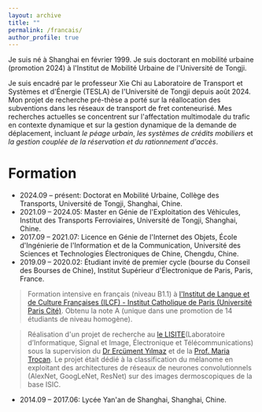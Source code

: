 ```yaml
---
layout: archive
title: ""
permalink: /francais/
author_profile: true
---
```


Je suis né à Shanghai en février 1999. Je suis doctorant en mobilité urbaine (promotion 2024) à l'Institut de Mobilité Urbaine de l'Université de Tongji.

Je suis encadré par le professeur Xie Chi au Laboratoire de Transport et Systèmes et d'Énergie (TESLA) de l'Université de Tongji depuis août 2024. Mon projet de recherche pré-thèse a porté sur la réallocation des subventions dans les réseaux de transport de fret conteneurisé. Mes recherches actuelles se concentrent sur l'affectation multimodale du trafic en contexte dynamique et sur la gestion dynamique de la demande de déplacement, incluant *le péage urbain*, *les systèmes de crédits mobiliers* et *la gestion couplée de la réservation et du rationnement d'accès*.

Formation
======
* 2024.09 – présent: Doctorat en Mobilité Urbaine, Collège des Transports, Université de Tongji, Shanghai, Chine.
* 2021.09 – 2024.05: Master en Génie de l'Exploitation des Véhicules, Institut des Transports Ferroviaires, Université de Tongji, Shanghai, Chine.
* 2017.09 – 2021.07: Licence en Génie de l'Internet des Objets, École d'Ingénierie de l'Information et de la Communication, Université des Sciences et Technologies Électroniques de Chine, Chengdu, Chine.
* 2019.09 – 2020.02: Étudiant invité de premier cycle (bourse du Conseil des Bourses de Chine), Institut Supérieur d'Électronique de Paris, Paris, France.
> Formation intensive en français (niveau B1.1) à [l'Institut de Langue et de Culture Françaises (ILCF) - Institut Catholique de Paris (Université Paris Cité)](https://ilcf.icp.fr/). Obtenu la note A (unique dans une promotion de 14 étudiants de niveau homogène).

> Réalisation d'un projet de recherche au [le LISITE](https://www.isep.fr/la-recherche/)(Laboratoire d’Informatique, Signal et Image, Électronique et Télécommunications) sous la supervision du [Dr Ercüment Yılmaz](https://scholar.google.com/citations?user=1UesTpIAAAAJ&hl=en) et de la [Prof. Maria Trocan](https://scholar.google.com/citations?user=XEnZikgAAAAJ&hl=en&oi=sra). Le projet était dédié à la classification du mélanome en exploitant des architectures de réseaux de neurones convolutionnels (AlexNet, GoogLeNet, ResNet) sur des images dermoscopiques de la base ISIC.
* 2014.09 – 2017.06: Lycée Yan'an de Shanghai, Shanghai, Chine.
